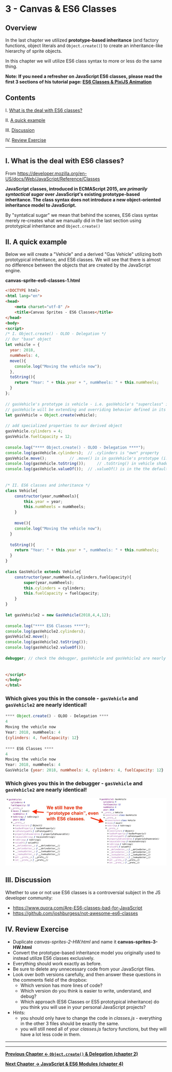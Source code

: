 # 3 - Canvas & ES6 Classes

## Overview
In the last chapter we utilized **prototype-based inheritance** (and factory functions,  object literals and `Object.create()`) to create an inheritance-like hierarchy of sprite objects.

In this chapter we will utilize ES6 class syntax to more or less do the same thing.

**Note: If you need a refresher on JavaScript ES6 classes, please read the first 3 sections of his tutorial page: [ES6 Classes & PixiJS Animation](https://github.com/tonethar/IGME-230-Master/blob/master/notes/pixi-js-2.md)**

## Contents
<!--- Local Navigation --->
I. [What is the deal with ES6 classes?](#section1)

II. [A quick example](#section2)

III. [Discussion](#section3)

IV. [Review Exercise](#section4)

<hr>

## I. <a id="section1">What is the deal with ES6 classes?

From https://developer.mozilla.org/en-US/docs/Web/JavaScript/Reference/Classes

**JavaScript classes, introduced in ECMAScript 2015, are *primarily syntactical sugar* over JavaScript's existing prototype-based inheritance. The class syntax does not introduce a new object-oriented inheritance model to JavaScript.**

By "syntatical sugar" we mean that behind the scenes, ES6 class syntax merely re-creates what we manually did in the last section using prototypical inheritance and `Object.create()`

## II. <a id="section2">A quick example
	
Below we will create a "Vehicle" and a derived "Gas Vehicle" utilizing both prototypical inheritance, and ES6 classes. We will see that there is almost no difference between the objects that are created by the JavaScript engine.
 
**canvas-sprite-es6-classes-1.html**

```html
<!DOCTYPE html>
<html lang="en">
<head>
	<meta charset="utf-8" />
	<title>Canvas Sprites - ES6 Classes</title>
</head>
<body>
<script>
/* I. Object.create() - OLOO - Delegation */
// Our "base" object
let vehicle = {
  year: 2018,
  numWheels: 4,
  move(){
    console.log("Moving the vehicle now");
  },
  toString(){
  	return "Year: " + this.year + ", numWheels: " + this.numWheels;
  }
};

// gasVehicle's prototype is vehicle - i.e. gasVehicle's "superclass" is vehicle
// gasVehicle will be extending and overriding behavior defined in its prototype objects
let gasVehicle = Object.create(vehicle);
	
// add specialized properties to our derived object
gasVehicle.cylinders = 4;
gasVehicle.fuelCapacity = 12;

console.log("**** Object.create() - OLOO - Delegation ****");
console.log(gasVehicle.cylinders); 	// .cylinders is "own" property
gasVehicle.move(); 			// .move() is in gasVehicle's prototype (i.e. `vehicle`)
console.log(gasVehicle.toString()); 	// .toString() in vehicle shadows toString() in the default prototype object
console.log(gasVehicle.valueOf()); 	// .valueOf() is in the the default prototype object


/* II. ES6 classes and inheritance */
class Vehicle{
	constructor(year,numWheels){
		this.year = year;
		this.numWheels = numWheels;
	}
	
	move(){
    console.log("Moving the vehicle now");
  }
  
  toString(){
  	return "Year: " + this.year + ", numWheels: " + this.numWheels;
  }
}

class GasVehicle extends Vehicle{
	constructor(year,numWheels,cylinders,fuelCapacity){
		super(year,numWheels);
		this.cylinders = cylinders;
		this.fuelCapacity = fuelCapacity;
	}
}

let gasVehicle2 = new GasVehicle(2018,4,4,12);

console.log("**** ES6 Classes ****");
console.log(gasVehicle2.cylinders); 
gasVehicle2.move(); 									
console.log(gasVehicle2.toString()); 
console.log(gasVehicle2.valueOf()); 

debugger; // check the debugger, gasVehicle and gasVehicle2 are nearly identical!


</script>
</body>
</html>
```

### Which gives you this in the console - `gasVehicle` and `gasVehicle2` are nearly identical!

```javascript
**** Object.create() - OLOO - Delegation ****
4
Moving the vehicle now
Year: 2018, numWheels: 4
{cylinders: 4, fuelCapacity: 12}

**** ES6 Classes ****
4
Moving the vehicle now
Year: 2018, numWheels: 4
GasVehicle {year: 2018, numWheels: 4, cylinders: 4, fuelCapacity: 12}
```

### Which gives you this in the debugger - `gasVehicle` and `gasVehicle2` are nearly identical!

![Screenshot](_images/canvas-sprites-es6-classes-1.jpg)


## III. <a id="section3">Discussion
	
Whether to use or not use ES6 classes is a controversial subject in the JS developer community:

- https://www.quora.com/Are-ES6-classes-bad-for-JavaScript
- https://github.com/joshburgess/not-awesome-es6-classes
	
## IV. <a id="section4">Review Exercise
- Duplicate *canvas-sprites-2-HW.html* and name it **canvas-sprites-3-HW.html**
- Convert the prototype-based inheritance model you originally used to instead utilize ES6 classes exclusively.
- Everything should work exactly as before.
- Be sure to delete any unnecessary code from your JavaScript files.
- Look over both versions carefully, and then answer these questions in the comments field of the dropbox:
    - Which version has more lines of code?
    - Which version do you think is easier to write, understand, and debug? 
    - Which approach (ES6 Classes or ES5 prototypical inheritance) do you think you will use in your personal JavaScript projects?
- Hints:
    - you should only have to change the code in *classes.js* - everything in the other 3 files should be exactly the same.
    - you will still need all of your *classes.js* factory functions, but they will have a lot less code in them.

<hr><hr>

**[Previous Chapter <- `Object.create()` & Delegation (chapter 2)](canvas-sprites-2.md)**

**[Next Chapter -> JavaScript & ES6 Modules (chapter 4)](canvas-sprites-4.md)**
  
 
